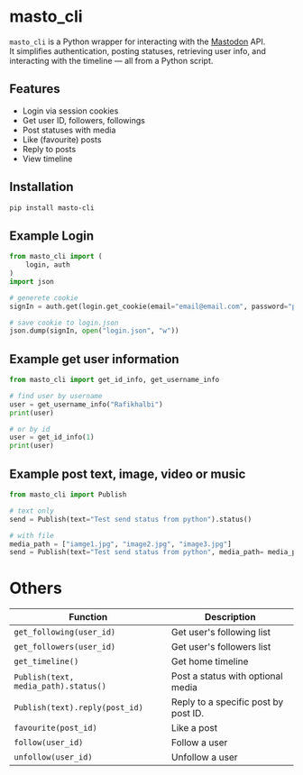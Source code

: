 # masto_cli

`masto_cli` is a Python wrapper for interacting with the [Mastodon](https://mastodon.social) API.  
It simplifies authentication, posting statuses, retrieving user info, and interacting with the timeline — all from a Python script.

## Features

- Login via session cookies
- Get user ID, followers, followings
- Post statuses with media
- Like (favourite) posts
- Reply to posts
- View timeline

## Installation

```bash
pip install masto-cli
```

## Example Login
```python
from masto_cli import (
    login, auth
)
import json

# generete cookie
signIn = auth.get(login.get_cookie(email="email@email.com", password="password"))

# save cookie to login.json
json.dump(signIn, open("login.json", "w"))

```

## Example get user information  
```python
from masto_cli import get_id_info, get_username_info

# find user by username
user = get_username_info("Rafikhalbi")
print(user)

# or by id
user = get_id_info(1)
print(user)
```

## Example post text, image, video or music
```python
from masto_cli import Publish
```
```python
# text only
send = Publish(text="Test send status from python").status()
```

```python
# with file
media_path = ["iamge1.jpg", "image2.jpg", "image3.jpg"]
send = Publish(text="Test send status from python", media_path= media_path).status()
```

# Others

| Function                          | Description                        |
|----------------------------------|------------------------------------|
| `get_following(user_id)`        | Get user's following list          |
| `get_followers(user_id)`        | Get user's followers list          |
| `get_timeline()`                | Get home timeline                  |
| `Publish(text, media_path).status()`     | Post a status with optional media  |
| `Publish(text).reply(post_id)` | Reply to a specific post by post ID. |
| `favourite(post_id)`            | Like a post                        |
| `follow(user_id)`               | Follow a user                      |
| `unfollow(user_id)`             | Unfollow a user                    |
